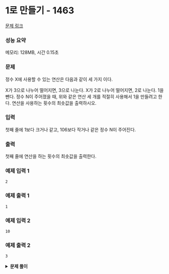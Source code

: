 # 1로 만들기 - 1463

[문제 링크](https://www.acmicpc.net/problem/1463)

### 성능 요약

메모리: 128MB, 시간 0.15초

### 문제

정수 X에 사용할 수 있는 연산은 다음과 같이 세 가지 이다.

X가 3으로 나누어 떨어지면, 3으로 나눈다.
X가 2로 나누어 떨어지면, 2로 나눈다.
1을 뺀다.
정수 N이 주어졌을 때, 위와 같은 연산 세 개를 적절히 사용해서 1을 만들려고 한다. 연산을 사용하는 횟수의 최솟값을 출력하시오.

### 입력

첫째 줄에 1보다 크거나 같고, 106보다 작거나 같은 정수 N이 주어진다.

### 출력

첫째 줄에 연산을 하는 횟수의 최솟값을 출력한다.

### 예제 입력 1

```
2
```

### 예제 출력 1

```
1
```

### 예제 입력 2

```
10
```

### 예제 출력 2

```
3
```

<details><summary><b>문제 풀이</b></summary>
<div markdown="1">

### Solution

```js
const input = Number(
  require("fs").readFileSync("./input2.txt").toString().trim()
);

function Solution(x) {
  const dp = new Array(x + 1).fill(0);

  for (let i = 2; i < x + 1; i++) {
    dp[i] = dp[i - 1] + 1;
    if (i % 3 === 0) dp[i] = Math.min(dp[i], dp[i / 3] + 1);
    if (i % 2 === 0) dp[i] = Math.min(dp[i], dp[i / 2] + 1);
  }

  console.log(dp[x]);
}

Solution(input);
```

나열해보면 다음과 같은 식을 구할 수 있다.

```js
dp[n] = dp[n - 1] + 1;
```

3이나 2로 나누어 떨어질 때는 다음과 같다.

```js
// 3으로 나누어 떨어질 때
dp[n] = Math.min(dp[n - 1] + 1, dp[n / 3] + 1);

// 2로 나누어 떨어질 때
dp[n] = Math.min(dp[n - 1] + 1, dp[n / 2] + 1);
```

그러나 아직 통과하지 못한 코드 중에 반례를 찾지 못한 게 있다.

```js
const input = Number(
  require("fs").readFileSync("./input2.txt").toString().trim()
);

function Solution(x) {
  const dp = new Array(x + 1).fill(0);

  for (let i = 2; i < x + 1; i++) {
    if (i % 3 === 0) dp[i] = Math.min(dp[i - 1] + 1, dp[i / 3] + 1);
    else if (i % 2 === 0) dp[i] = Math.min(dp[i - 1] + 1, dp[i / 2] + 1);
    else dp[i] = dp[i - 1] + 1;
  }

  console.log(dp[x]);
}

Solution(input);
```

분명 100까지는 답이 같게 나오는데, 이유가 뭘까... ㅠㅜ

</div>
</details>
